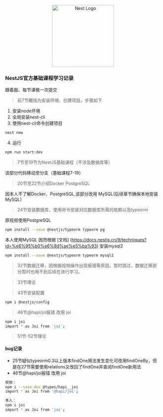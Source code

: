 <p align="center">
  <a href="http://nestjs.com/" target="blank"><img src="https://nestjs.com/img/logo-small.svg" width="200" alt="Nest Logo" /></a>
</p>

###  NestJS官方基础课程学习记录
跟着敲、每节课做一次提交
> 前7节概括为安装环境、创建项目，步骤如下


1. 安装node环境
2. 全局安装nest-cli
3. 使用nest-cli命令创建项目

```bash
nest new
```
4. 运行
```bash
npm run start:dev
```

> 7节至19节为NestJS基础课程（不涉及数据库等）

该部分代码移动至分支（基础课程7-19）

> 20节至22节介绍Docker PostgreSQL

因本人不了解Docker、PostgreSQL,该部分改用 MySQL(后续章节确保本地安装MySQL)

> 24节安装数据库，使用命令安装对应数据库所需的依赖以及typeorm

原视频使用PostgreSQL
```bash
npm install --save @nestjs/typeorm typeorm pg
```

本人使用MySQL 因而根据 [文档] (https://docs.nestjs.cn/9/techniques?id=%e6%95%b0%e6%8d%ae%e5%ba%93) 安装mysql2
```bash
npm install --save @nestjs/typeorm typeorm mysql2
```

> 32节数据迁移，因根据视频操作出现报错等原因，暂时跳过，数据迁移部分暂时也用不到后续在进行学习。

> 33节理论

> 43节安装配置
```bash
npm i @nestjs/config
```
> 46节@hapi/joi报错 改用 joi
```bash
npm i joi
import * as Joi from 'joi';
```
> 51节-52节理论
#### bug记录
- 25节疑似typeorm0.3以上版本findOne用法发生变化可改用findOneBy，但是在27节需要使用relations又改回了findOne并查阅findOne新用法
- 46节@hapi/joi报错 改用 joi
```bash
视频：
npm i --save-dev @types/hapi__joi
import * as Joi from '@hapi/joi';

本人：
npm i joi
import * as Joi from 'joi';

```

